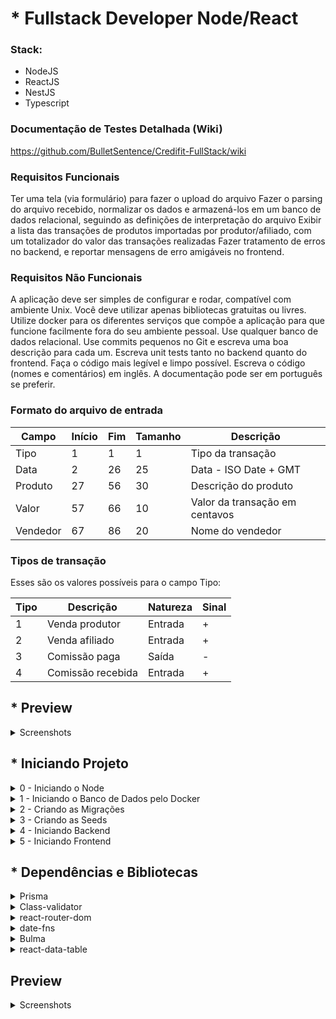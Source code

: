 # * Fullstack Developer Node/React

### Stack:
- NodeJS
- ReactJS
- NestJS
- Typescript

### Documentação de Testes Detalhada (Wiki)
https://github.com/BulletSentence/Credifit-FullStack/wiki

### Requisitos Funcionais

Ter uma tela (via formulário) para fazer o upload do arquivo
Fazer o parsing do arquivo recebido, normalizar os dados e armazená-los em um
banco de dados relacional, seguindo as definições de interpretação do arquivo
Exibir a lista das transações de produtos importadas por produtor/afiliado,
com um totalizador do valor das transações realizadas
Fazer tratamento de erros no backend, e reportar mensagens de erro amigáveis
no frontend.

### Requisitos Não Funcionais

A aplicação deve ser simples de configurar e rodar, compatível com ambiente
Unix. Você deve utilizar apenas bibliotecas gratuitas ou livres.
Utilize docker para os diferentes serviços que compõe a aplicação para
que funcione facilmente fora do seu ambiente pessoal.
Use qualquer banco de dados relacional.
Use commits pequenos no Git e escreva uma boa descrição para cada um.
Escreva unit tests tanto no backend quanto do frontend.
Faça o código mais legível e limpo possível.
Escreva o código (nomes e comentários) em inglês. A documentação pode ser em
português se preferir.

### Formato do arquivo de entrada

| Campo    | Início | Fim | Tamanho | Descrição                      |
| -------- | ------ | --- | ------- | ------------------------------ |
| Tipo     | 1      | 1   | 1       | Tipo da transação              |
| Data     | 2      | 26  | 25      | Data - ISO Date + GMT          |
| Produto  | 27     | 56  | 30      | Descrição do produto           |
| Valor    | 57     | 66  | 10      | Valor da transação em centavos |
| Vendedor | 67     | 86  | 20      | Nome do vendedor               |

### Tipos de transação

Esses são os valores possíveis para o campo Tipo:

| Tipo | Descrição         | Natureza | Sinal |
| ---- | ----------------- | -------- | ----- |
| 1    | Venda produtor    | Entrada  | +     |
| 2    | Venda afiliado    | Entrada  | +     |
| 3    | Comissão paga     | Saída    | -     |
| 4    | Comissão recebida | Entrada  | +     |

## * Preview
<details>
  <summary> Screenshots </summary>
  <ol>
  <br>
    <img src="https://user-images.githubusercontent.com/37451620/235374649-47884123-2a32-48a3-8bd8-a0107fa12ad3.PNG" width="100%" />
    <img src="https://user-images.githubusercontent.com/37451620/235374653-8355e921-5961-4665-89b3-0aedbeaa3d9e.PNG" width="100%" />
  </ol>
</details>



## * Iniciando Projeto

<details>
  <summary> 0 - Iniciando o Node </summary>
  <ol>
  <br>
 
     cd backend
     npm install
    
     cd frontend
     npm install
    
  </ol>
</details>

<details>
  <summary> 1 - Iniciando o Banco de Dados pelo Docker </summary>
  <ol>
  <br>
 
     cd backend
     docker-compose up -d

  </ol>
</details>

<details>
  <summary> 2 - Criando as Migrações </summary>
  <ol>
  <br>
 
     cd backend
     npx prisma migrate dev --name init

  </ol>
</details>

<details>
  <summary> 3 - Criando as Seeds </summary>
  <ol>
  <br>
 
    cd backend
    npx prisma db seed --preview-feature

  </ol>
</details>

<details>
  <summary> 4 - Iniciando Backend </summary>
  <ol>
  <br>
 
    cd backend
    npm run start:dev

  </ol>
</details>

<details>
  <summary> 5 - Iniciando Frontend </summary>
  <ol>
  <br>
 
    cd frontend
    npm run start:dev

  </ol>
</details>

## * Dependências e Bibliotecas

<details>
  <summary>  Prisma </summary>
  <ol>
  <br>
> Object-Relational Mapping (ORM)
  </ol>
</details>

<details>
  <summary> Class-validator </summary>
  <ol>
  <br>
> Responsável por validar os dados do modelo ORM
  </ol>
</details>

<details>
  <summary> react-router-dom  </summary>
  <ol>
  <br>
> Responsável pelo roteamento e escalabilidade
  </ol>
</details>

<details>
  <summary> date-fns </summary>
  <ol>
  <br>
> Usado na formatação de datas
  </ol>
</details>

<details>
  <summary> Bulma </summary>
  <ol>
  <br>
> Estilização da Frontend
  </ol>
</details>

<details>
  <summary> react-data-table </summary>
  <ol>
  <br>
> Base para a construção da tabela de dados na Frontend
  </ol>
</details>

## Preview

<details>
  <summary> Screenshots </summary>
  <ol>
  <br>
    <img src="https://user-images.githubusercontent.com/37451620/235374649-47884123-2a32-48a3-8bd8-a0107fa12ad3.PNG" width="100%" />
    <img src="https://user-images.githubusercontent.com/37451620/235374653-8355e921-5961-4665-89b3-0aedbeaa3d9e.PNG" width="100%" />
  </ol>
</details>

